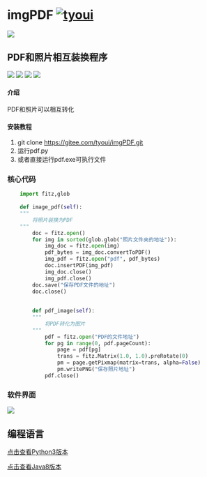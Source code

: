 # **imgPDF** [![tyoui](https://github.com/zhangwei0530/logo/blob/master/logo/photolog.png?raw=true)](http://www.jtyoui.com)

[![](https://github.com/zhangwei0530/logo/blob/master/logo/logo.png?raw=true)](http://www.jtyoui.com)

## PDF和照片相互装换程序
[![](https://img.shields.io/badge/个人网站-jtyoui-yellow.com.svg)](https://www.jtyoui.com/)
[![](https://img.shields.io/badge/Python-3.6-green.svg)]()
[![](https://img.shields.io/badge/BlogWeb-Tyoui-bule.svg)](http://www.tyoui.cn)
[![](https://img.shields.io/badge/Email-jtyoui@qq.com-red.svg)]()



#### 介绍
PDF和照片可以相互转化


#### 安装教程

1. git clone https://gitee.com/tyoui/imgPDF.git
2. 运行pdf.py
3. 或者直接运行pdf.exe可执行文件

### 核心代码
```Python
    import fitz,glob
    
    def image_pdf(self):
    """
        将照片装换为PDF
    """
        doc = fitz.open()
        for img in sorted(glob.glob("照片文件夹的地址")):
            img_doc = fitz.open(img)
            pdf_bytes = img_doc.convertToPDF()
            img_pdf = fitz.open("pdf", pdf_bytes)
            doc.insertPDF(img_pdf)
            img_doc.close()
            img_pdf.close()
        doc.save("保存PDF文件的地址")
        doc.close()
        
        
        def pdf_image(self):
        """
            将PDF转化为图片
        """
            pdf = fitz.open("PDF的文件地址")
            for pg in range(0, pdf.pageCount):
                page = pdf[pg]
                trans = fitz.Matrix(1.0, 1.0).preRotate(0)
                pm = page.getPixmap(matrix=trans, alpha=False)
                pm.writePNG("保存照片地址")
            pdf.close()
```

### 软件界面
![](https://github.com/jtyoui/logo/blob/master/img_pdf.png?raw=true)

## 编程语言
[点击查看Python3版本](https://gitee.com/tyoui/imgPDF)

[点击查看Java8版本](https://gitee.com/tyoui/jpdf)